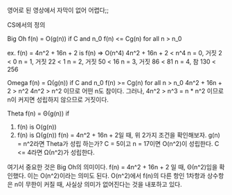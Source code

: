 영어로 된 영상에서 자막이 없어 어렵다;;

CS에서의 정의

Big Oh
f(n) = O(g(n)) if C and n_0
f(n) <= Cg(n) for all n > n_0

ex.
f(n) = 4n^2 + 16n + 2 is f(n) => O(n^4)
4n^2 + 16n + 2 < n^4 
n = 0, 거짓 2 < 0
n = 1, 거짓 22 < 1
n = 2, 거짓 50 < 16
n = 3, 거짓 86 < 81
n = 4, 참 130 < 256

Omega
f(n) = Ω(g(n)) if C and n_0
f(n) >= Cg(n) for all n > n_0
4n^2 + 16n + 2 > n^2 
4n^2 > n^2 이므로 어떤 n도 참이다.
그러나, 4n^2 > n^3 = n * n^2 이므로 n이 커지면 성립하지 않으므로 거짓이다.



Theta
f(n) = Θ(g(n)) if 
1) f(n) is O(g(n))
2) f(n) is Ω(g(n))
f(n) = 4n^2 + 16n + 2일 때, 위 2가지 조건을 확인해보자.
g(n) = n^2라면 Theta가 성립 하는가?
C = 5이고 n = 17이면 O(n^2)이 성립한다.
C <= 4라면 Ω(n^2)가 성립한다.



여기서 중요한 것은 Big Oh의 의미이다.
f(n) = 4n^2 + 16n + 2 일 때, Θ(n^2)임을 확인했다.
이는 O(n^2)이라는 의미도 된다.
O(n^2)에서 f(n)의 다른 항인 1차항과 상수항은 n이 무한이 커질 때, 사실상 의미가 없어진다는 것을 내포하고 있다.

